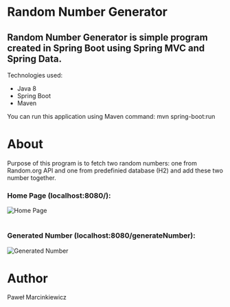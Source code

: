 # Random Number Generator
## Random Number Generator is simple program created in Spring Boot using Spring MVC and Spring Data.

Technologies used:
- Java 8
- Spring Boot
- Maven

You can run this application using Maven command:
mvn spring-boot:run

# About
Purpose of this program is to fetch two random numbers: one from Random.org API and one from predefinied database (H2) and add these two number together.

### Home Page (localhost:8080/):  
![Home Page](https://i.ibb.co/Hnrhc2G/Adnotacja-2020-03-04-225543.png)  
<br />

### Generated Number (localhost:8080/generateNumber):  
![Generated Number](https://i.ibb.co/Z2n4N6C/Generated-Number.png)  

# Author
Paweł Marcinkiewicz
